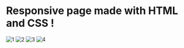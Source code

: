 # Responsive page made with HTML and CSS !

![1](https://user-images.githubusercontent.com/88254638/156938254-2400005b-42ba-493d-bbd7-ee4dd4d4939a.jpeg)
![2](https://user-images.githubusercontent.com/88254638/156938256-fc79f67e-928a-4412-8531-24cbe89fa4b5.jpeg)
![3](https://user-images.githubusercontent.com/88254638/156938257-c92e7130-5652-4523-830e-e5cc199d71a9.jpeg)
![4](https://user-images.githubusercontent.com/88254638/156938258-8834f1cb-c7f4-4126-a94e-5099385a6a44.jpeg)
